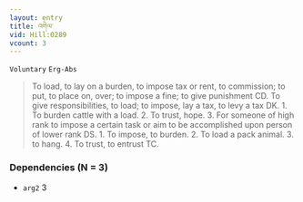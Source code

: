 ```yaml
---
layout: entry
title: འགེལ་
vid: Hill:0289
vcount: 3
---
```

`Voluntary` `Erg-Abs`
> To load, to lay on a burden, to impose tax or rent, to commission; to put, to place on, over; to impose a fine; to give punishment CD\.
 To give responsibilities, to load; to impose, lay a tax, to levy a tax DK\.
 1\.
 To burden cattle with a load\.
 2\.
 To trust, hope\.
 3\.
 For someone of high rank to impose a certain task or aim to be accomplished upon person of lower rank DS\.
 1\.
 To impose, to burden\.
 2\.
 To load a pack animal\.
 3\.
 to hang\.
 4\.
 To trust, to entrust TC\.

### Dependencies (N = 3)
* `arg2` 3


